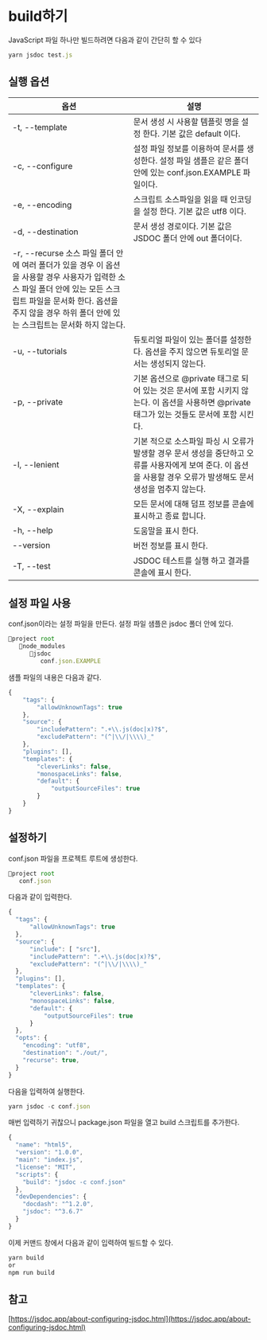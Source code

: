 # build하기
JavaScript 파일 하나만 빌드하려면 다음과 같이 간단히 할 수 있다 

```jsx
yarn jsdoc test.js
```

## 실행 옵션

| 옵션| 설명 |
|--|--|
|-t, --template <value>	|문서 생성 시 사용할 템플릿 명을 설정 한다. 기본 값은 default 이다.|
|-c, --configure <value>|	설정 파일 정보를 이용하여 문서를 생성한다. 설정 파일 샘플은 같은 폴더 안에 있는 conf.json.EXAMPLE 파일이다.|
|-e, --encoding <value>	|스크립트 소스파일을 읽을 때 인코딩을 설정 한다. 기본 값은 utf8 이다.|
|-d, --destination <value>|	문서 생성 경로이다. 기본 값은 JSDOC 폴더 안에 out 폴더이다.|
|-r, --recurse	소스 파일 폴더 안에 여러 폴더가 있을 경우 이 옵션을 사용할 경우 사용자가 입력한 소스 파일 폴더 안에 있는 모든 스크립트 파일을 문서화 한다. 옵션을 주지 않을 경우 하위 폴더 안에 있는 스크립트는 문서화 하지 않는다.|
|-u, --tutorials <value>|	듀토리얼 파일이 있는 폴더를 설정한다. 옵션을 주지 않으면 듀토리얼 문서는 생성되지 않는다.|
|-p, --private	|기본 옵션으로 @private 태그로 되어 있는 것은 문서에 포함 시키지 않는다. 이 옵션을 사용하면 @private 태그가 있는 것들도 문서에 포함 시킨다.|
|-l, --lenient|	기본 적으로 소스파일 파싱 시 오류가 발생할 경우 문서 생성을 중단하고 오류를 사용자에게 보여 준다. 이 옵션을 사용할 경우 오류가 발생해도 문서 생성을 멈추지 않는다.|
|-X, --explain <value>|	모든 문서에 대해 덤프 정보를 콘솔에 표시하고 종료 합니다.|
|-h, --help|	도움말을 표시 한다.|
|--version|	버전 정보를 표시 한다.|
|-T, --test	|JSDOC 테스트를 실행 하고 결과를 콘솔에 표시 한다.|



## 설정 파일 사용

conf.json이라는 설정 파일을 만든다.  설정 파일 샘플은 jsdoc 폴더 안에 있다. 

```jsx
📁project root
   📁node_modules
      📁jsdoc
         conf.json.EXAMPLE
```

샘플 파일의 내용은 다음과 같다. 

```jsx
{
    "tags": {
        "allowUnknownTags": true
    },
    "source": {
        "includePattern": ".+\\.js(doc|x)?$",
        "excludePattern": "(^|\\/|\\\\)_"
    },
    "plugins": [],
    "templates": {
        "cleverLinks": false,
        "monospaceLinks": false,
        "default": {
            "outputSourceFiles": true
        }
    }
}
```

## 설정하기

conf.json 파일을 프로젝트 루트에 생성한다.

```jsx
📁project root
   conf.json
```

 다음과 같이 입력한다.

```jsx
{
  "tags": {
      "allowUnknownTags": true
  },
  "source": {
      "include": [ "src"],
      "includePattern": ".+\\.js(doc|x)?$",
      "excludePattern": "(^|\\/|\\\\)_"
  },
  "plugins": [],
  "templates": {
      "cleverLinks": false,
      "monospaceLinks": false,
      "default": {
          "outputSourceFiles": true
      }
  },
  "opts": {
    "encoding": "utf8",               
    "destination": "./out/",          
    "recurse": true,                  
  }  
}
```

다음을 입력하여 실행한다. 

```jsx
yarn jsdoc -c conf.json
```

매번 입력하기 귀찮으니 package.json 파일을 열고 build 스크립트를 추가한다. 

```jsx
{
  "name": "html5",
  "version": "1.0.0",
  "main": "index.js",
  "license": "MIT",
  "scripts": {
    "build": "jsdoc -c conf.json"
  },  
  "devDependencies": {
    "docdash": "^1.2.0",
    "jsdoc": "^3.6.7"
  }
}
```

이제 커맨드 창에서 다음과 같이 입력하여 빌드할 수 있다. 

```jsx
yarn build
or
npm run build
```

## 참고

[https://jsdoc.app/about-configuring-jsdoc.html](https://jsdoc.app/about-configuring-jsdoc.html)